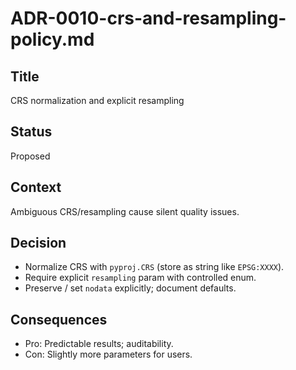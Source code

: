 # ADR-0010-crs-and-resampling-policy.md

## Title

CRS normalization and explicit resampling

## Status

Proposed

## Context

Ambiguous CRS/resampling cause silent quality issues.

## Decision

* Normalize CRS with `pyproj.CRS` (store as string like `EPSG:XXXX`).
* Require explicit `resampling` param with controlled enum.
* Preserve / set `nodata` explicitly; document defaults.

## Consequences

* Pro: Predictable results; auditability.
* Con: Slightly more parameters for users.
